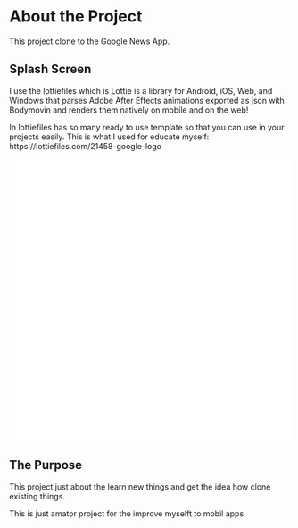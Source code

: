 <h1>About the Project</h1>
<p>This project clone to the Google News App.</p>

<h2>
Splash Screen
</h2>
<p>I use the lottiefiles which is Lottie is a library for Android, iOS, Web, and Windows that parses Adobe After Effects animations exported as json with Bodymovin and renders them natively on mobile and on the web!</p>
In lottiefiles has so many ready to use template so that you can use in your projects easily.
This is what I used for educate myself:
https://lottiefiles.com/21458-google-logo

![GooleGif](https://github.com/denefc/GoogleNewsCloneApp/blob/master/forReadMe/google_logo.gif)

<h2>The Purpose</h2>
<p>
This project just about the learn new things and get the idea how clone existing things.
</p>
<p>This is just amator project for the improve myselft to mobil apps</p>
